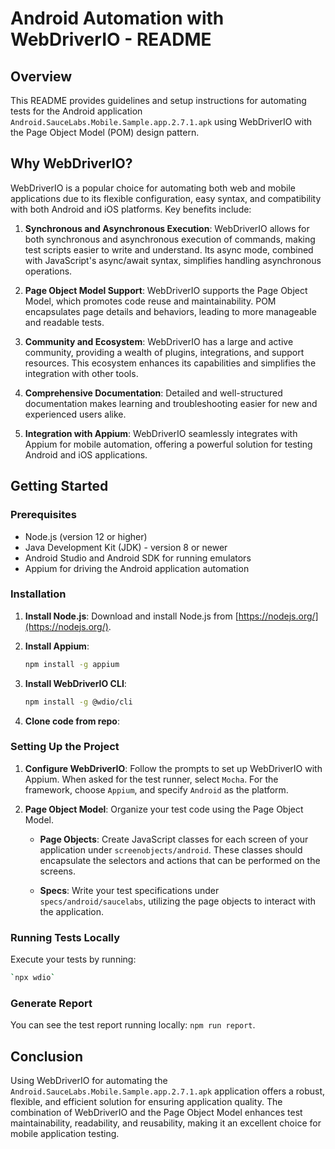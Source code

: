 # Android Automation with WebDriverIO - README

## Overview

This README provides guidelines and setup instructions for automating tests for the Android application `Android.SauceLabs.Mobile.Sample.app.2.7.1.apk` using WebDriverIO with the Page Object Model (POM) design pattern.

## Why WebDriverIO?

WebDriverIO is a popular choice for automating both web and mobile applications due to its flexible configuration, easy syntax, and compatibility with both Android and iOS platforms. Key benefits include:

1. **Synchronous and Asynchronous Execution**: WebDriverIO allows for both synchronous and asynchronous execution of commands, making test scripts easier to write and understand. Its async mode, combined with JavaScript's async/await syntax, simplifies handling asynchronous operations.

2. **Page Object Model Support**: WebDriverIO supports the Page Object Model, which promotes code reuse and maintainability. POM encapsulates page details and behaviors, leading to more manageable and readable tests.

3. **Community and Ecosystem**: WebDriverIO has a large and active community, providing a wealth of plugins, integrations, and support resources. This ecosystem enhances its capabilities and simplifies the integration with other tools.

4. **Comprehensive Documentation**: Detailed and well-structured documentation makes learning and troubleshooting easier for new and experienced users alike.

5. **Integration with Appium**: WebDriverIO seamlessly integrates with Appium for mobile automation, offering a powerful solution for testing Android and iOS applications.

## Getting Started

### Prerequisites

- Node.js (version 12 or higher)
- Java Development Kit (JDK) - version 8 or newer
- Android Studio and Android SDK for running emulators
- Appium for driving the Android application automation

### Installation

1. **Install Node.js**:
   Download and install Node.js from [https://nodejs.org/](https://nodejs.org/).

2. **Install Appium**:
   ```bash
   npm install -g appium
   ```

3. **Install WebDriverIO CLI**:
   ```bash
   npm install -g @wdio/cli
   ```
4. **Clone code from repo**:


### Setting Up the Project

1. **Configure WebDriverIO**:
   Follow the prompts to set up WebDriverIO with Appium. When asked for the test runner, select `Mocha`. For the framework, choose `Appium`, and specify `Android` as the platform.

2. **Page Object Model**:
   Organize your test code using the Page Object Model.
   - **Page Objects**: Create JavaScript classes for each screen of your application under `screenobjects/android`. These classes should encapsulate the selectors and actions that can be performed on the screens.

   - **Specs**: Write your test specifications under `specs/android/saucelabs`, utilizing the page objects to interact with the application.



### Running Tests Locally

Execute your tests by running:

```bash
`npx wdio`
```

### Generate Report

You can see the test report running locally: `npm run report`.

## Conclusion

Using WebDriverIO for automating the `Android.SauceLabs.Mobile.Sample.app.2.7.1.apk` application offers a robust, flexible, and efficient solution for ensuring application quality. The combination of WebDriverIO and the Page Object Model enhances test maintainability, readability, and reusability, making it an excellent choice for mobile application testing.